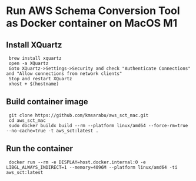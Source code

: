 # Run AWS Schema Conversion Tool as Docker container on MacOS M1

## Install XQuartz

```
 brew install xquartz
 open -a XQuartz
 Goto XQuartz->Settings->Security and check "Authenticate Connections" and "Allow connections from network clients"
 Stop and restart XQuartz
 xhost + $(hostname)
```

## Build container image

```
 git clone https://github.com/kmsarabu/aws_sct_mac.git
 cd aws_sct_mac
 sudo docker buildx build --rm --platform linux/amd64 --force-rm=true --no-cache=true -t aws_sct:latest .
```

## Run the container

```
 docker run --rm -e DISPLAY=host.docker.internal:0 -e LIBGL_ALWAYS_INDIRECT=1 --memory=4096M --platform linux/amd64 -ti aws_sct:latest
```
